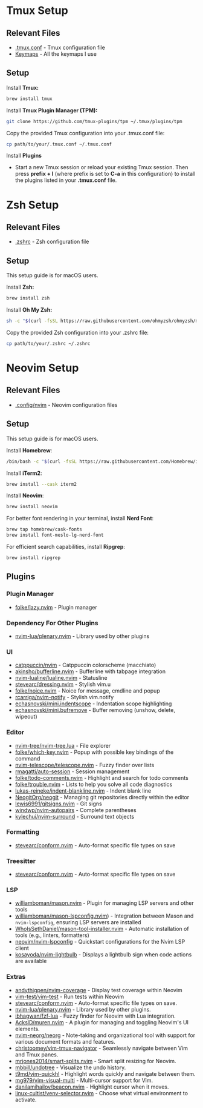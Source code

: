 # Tmux Setup  

## Relevant Files

- [.tmux.conf](.tmux.conf) - Tmux configuration file
- [Keymaps](.config/nvim/README.md) - All the keymaps I use 


## Setup

Install **Tmux:**
```bash
brew install tmux
```
Install **Tmux Plugin Manager (TPM):**
```bash
git clone https://github.com/tmux-plugins/tpm ~/.tmux/plugins/tpm
```
Copy the provided Tmux configuration into your .tmux.conf file:
```bash 
cp path/to/your/.tmux.conf ~/.tmux.conf
```
Install **Plugins**

- Start a new Tmux session or reload your existing Tmux session. Then press **prefix + I** (where prefix is set to **C-a** in this configuration) to install the plugins listed in your **.tmux.conf** file.


# Zsh Setup

## Relevant Files

- [.zshrc](.zshrc) - Zsh configuration file 


## Setup

This setup guide is for macOS users.

Install **Zsh:**
```bash
brew install zsh
```
Install **Oh My Zsh:**
```bash
sh -c "$(curl -fsSL https://raw.githubusercontent.com/ohmyzsh/ohmyzsh/master/tools/install.sh)"
```
Copy the provided Zsh configuration into your .zshrc file:
```bash
cp path/to/your/.zshrc ~/.zshrc
```

# Neovim Setup

## Relevant Files

- [.config/nvim](.config/nvim) - Neovim configuration files


## Setup

This setup guide is for macOS users.

Install **Homebrew**:
```bash 
/bin/bash -c "$(curl -fsSL https://raw.githubusercontent.com/Homebrew/install/HEAD/install.sh)"
```
Install **iTerm2**:
```bash
brew install --cask iterm2
```
Install **Neovim**:
```bash
brew install neovim
```
For better font rendering in your terminal, install **Nerd Font**:
```bash 
brew tap homebrew/cask-fonts
brew install font-meslo-lg-nerd-font
```
For efficient search capabilities, install **Ripgrep**:
```bash
brew install ripgrep
```

## Plugins 

### Plugin Manager

- [folke/lazy.nvim](https://github.com/folke/lazy.nvim) - Plugin manager 


### Dependency For Other Plugins

- [nvim-lua/plenary.nvim](https://github.com/nvim-lua/plenary.nvim) - Library used by other plugins


### UI 

- [catppuccin/nvim](https://github.com/catppuccin/nvim) - Catppuccin colorscheme (macchiato)
- [akinsho/bufferline.nvim](https://github.com/akinsho/bufferline.nvim) - Bufferline with tabpage integration
- [nvim-lualine/lualine.nvim](https://github.com/nvim-lualine/lualine.nvim) - Statusline
- [stevearc/dressing.nvim](https://github.com/stevearc/dressing.nvim) - Stylish vim.u
- [folke/noice.nvim](https://github.com/folke/noice.nvim) - Noice for message, cmdline and popup
- [rcarriga/nvim-notify](https://github.com/rcarriga/nvim-notify) - Stylish vim.notify
- [echasnovski/mini.indentscope](https://github.com/echasnovski/mini.indentscope) - Indentation scope highlighting
- [echasnovski/mini.bufremove](https://github.com/echasnovski/mini.bufremove) - Buffer removing (unshow, delete, wipeout)


### Editor

- [nvim-tree/nvim-tree.lua](https://github.com/nvim-tree/nvim-tree.lua) - File explorer
- [folke/which-key.nvim](https://github.com/folke/which-key.nvim) - Popup with possible key bindings of the command
- [nvim-telescope/telescope.nvim](https://github.com/nvim-telescope/telescope.nvim) - Fuzzy finder over lists
- [rmagatti/auto-session](https://github.com/rmagatti/auto-session) - Session management
- [folke/todo-comments.nvim](https://github.com/folke/todo-comments.nvim) - Highlight and search for todo comments
- [folke/trouble.nvim](https://github.com/folke/trouble.nvim) - Lists to help you solve all code diagnostics
- [lukas-reineke/indent-blankline.nvim](https://github.com/lukas-reineke/indent-blankline.nvim) - Indent blank line
- [NeogitOrg/neogit](https://github.com/NeogitOrg/neogit) - Managing git repositories directly within the editor
- [lewis6991/gitsigns.nvim](https://github.com/lewis6991/gitsigns.nvim) - Git signs
- [windwp/nvim-autopairs](https://github.com/windwp/nvim-autopairs) - Complete parentheses
- [kylechui/nvim-surround](https://github.com/kylechui/nvim-surround) - Surround text objects


### Formatting

- [stevearc/conform.nvim](https://github.com/stevearc/conform.nvim) - Auto-format specific file types on save


### Treesitter

- [stevearc/conform.nvim](https://github.com/stevearc/conform.nvim) - Auto-format specific file types on save


### LSP

- [williamboman/mason.nvim](https://github.com/williamboman/mason.nvim) - Plugin for managing LSP servers and other tools
- [williamboman/mason-lspconfig.nvim](https://github.com/williamboman/mason-lspconfig.nvim)) - Integration between Mason and `nvim-lspconfig`, ensuring LSP servers are installed
- [WhoIsSethDaniel/mason-tool-installer.nvim](https://github.com/WhoIsSethDaniel/mason-tool-installer.nvim) - Automatic installation of tools (e.g., linters, formatters)
- [neovim/nvim-lspconfig](https://github.com/neovim/nvim-lspconfig) - Quickstart configurations for the Nvim LSP client
- [kosayoda/nvim-lightbulb](https://github.com/kosayoda/nvim-lightbulb) - Displays a lightbulb sign when code actions are available


### Extras

- [andythigpen/nvim-coverage](https://github.com/andythigpen/nvim-coverage) - Display test coverage within Neovim
- [vim-test/vim-test](https://github.com/vim-test/vim-test) - Run tests within Neovim
- [stevearc/conform.nvim](https://github.com/stevearc/conform.nvim) - Auto-format specific file types on save.
- [nvim-lua/plenary.nvim](https://github.com/nvim-lua/plenary.nvim) - Library used by other plugins.
- [ibhagwan/fzf-lua](https://github.com/ibhagwan/fzf-lua) - Fuzzy finder for Neovim with Lua integration.
- [AckslD/muren.nvim](https://github.com/AckslD/muren.nvim) - A plugin for managing and toggling Neovim's UI elements.
- [nvim-neorg/neorg](https://github.com/nvim-neorg/neorg) - Note-taking and organizational tool with support for various document formats and features.
- [christoomey/vim-tmux-navigator](https://github.com/christoomey/vim-tmux-navigator) - Seamlessly navigate between Vim and Tmux panes.
- [mrjones2014/smart-splits.nvim](https://github.com/mrjones2014/smart-splits.nvim) - Smart split resizing for Neovim.
- [mbbill/undotree](https://github.com/mbbill/undotree) - Visualize the undo history.
- [t9md/vim-quickhl](https://github.com/t9md/vim-quickhl) - Highlight words quickly and navigate between them.
- [mg979/vim-visual-multi](https://github.com/mg979/vim-visual-multi) - Multi-cursor support for Vim.
- [danilamihailov/beacon.nvim](https://github.com/danilamihailov/beacon.nvim) - Highlight cursor when it moves.
- [linux-cultist/venv-selector.nvim](https://github.com/linux-cultist/venv-selector.nvim) - Choose what virtual environment to activate.
